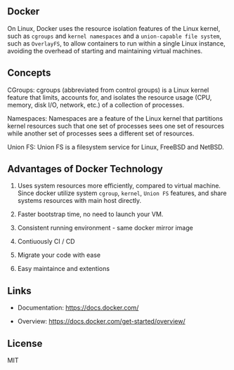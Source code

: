 ## Docker
On Linux, Docker uses the resource isolation features of the Linux kernel, such as `cgroups` and `kernel namespaces` and a `union-capable file system`, such as `OverlayFS`, to allow containers to run within a single Linux instance, avoiding the overhead of starting and maintaining virtual machines.

## Concepts
CGroups: cgroups (abbreviated from control groups) is a Linux kernel feature that limits, accounts for, and isolates the resource usage (CPU, memory, disk I/O, network, etc.) of a collection of processes.

Namespaces: Namespaces are a feature of the Linux kernel that partitions kernel resources such that one set of processes sees one set of resources while another set of processes sees a different set of resources.

Union FS: Union FS is a filesystem service for Linux, FreeBSD and NetBSD.

## Advantages of Docker Technology
1. Uses system resources more efficiently, compared to virtual machine. Since docker utilize system `cgroup`, `kernel`, `Union FS` features, and share systems resources with main host directly.

2. Faster bootstrap time, no need to launch your VM.

3. Consistent running environment - same docker mirror image

4. Contiuously CI / CD

5. Migrate your code with ease

6. Easy maintaince and extentions

## Links
- Documentation: https://docs.docker.com/

- Overview: https://docs.docker.com/get-started/overview/

## License
MIT
